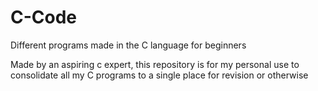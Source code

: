 # C-Code
Different programs made in the C language for beginners

Made by an aspiring c expert, this repository is for my personal use to consolidate all my C programs to a single place for revision or otherwise
